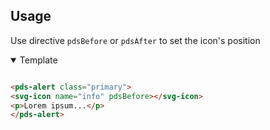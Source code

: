 ## Usage

Use directive `pdsBefore` or `pdsAfter` to set the icon's position

<details open>
<summary>Template</summary>

  ```html

<pds-alert class="primary">
  <svg-icon name="info" pdsBefore></svg-icon>
  <p>Lorem ipsum...</p>
</pds-alert>
  ```

</details>
